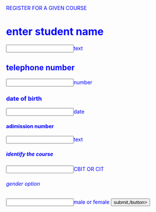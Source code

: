 <!DOCTYPE>
<html>
<head>REGISTER FOR A GIVEN COURSE</head>
<form>
<body text="blue">
<h1>enter student name</h1>
<input>text</input>
<h2>telephone number</h2>
<input>number</input>
<h3>date of birth</h3>
<input>date</input>
<h4>adimission number</h4>
<input>text</input>
<h5>identify the course</h5>
<input>CBIT OR CIT</input>
<h6>gender option</h6>
<input>male or female</input>
<button type="submit">submit,/button>
</form>
</body>
</html> 
